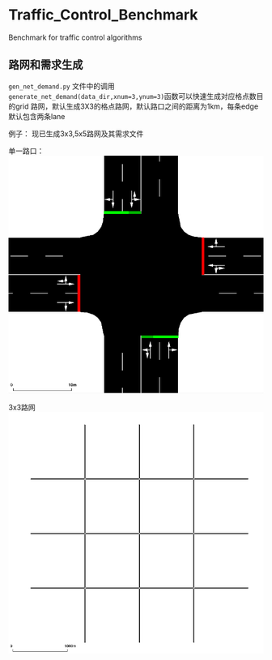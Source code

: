 # Traffic_Control_Benchmark
Benchmark for traffic control algorithms

## 路网和需求生成
`gen_net_demand.py` 文件中的调用`generate_net_demand(data_dir,xnum=3,ynum=3)`函数可以快速生成对应格点数目的grid 路网，默认生成3X3的格点路网，默认路口之间的距离为1km，每条edge默认包含两条lane

例子：
现已生成3x3,5x5路网及其需求文件

单一路口：
![](sumocfg/figure/cross_shape.png)

3x3路网
![](sumocfg/figure/net_shape.png)


